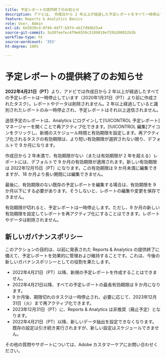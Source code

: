 ```yaml
---
title: 予定レポートの提供終了のお知らせ
description: アドビは、 作成日から 2 年以上が経過した予定レポートをすべて一時停止する予定です。
feature: Reports & Analytics Basics
role: User, Admin
exl-id: 6e5039cd-0f40-44f7-b97d-eb17d9db25a4
source-git-commit: 3a307eefec4f9e6559c5109819ef55b200852b3b
workflow-type: ht
source-wordcount: '353'
ht-degree: 100%

---
```


# 予定レポートの提供終了のお知らせ

**2022年4月21日（PT）**&#x200B;より、アドビでは作成日から 2 年以上が経過したすべての予定レポートは一時停止しています（2020年1月31日（PT）より前に作成されたタスク）。レポートやデータは削除されません。2 年以上経過していると識別されたレポートのみ一時停止され、予定レポートはそれ以上送信されません。

送信予定のレポートは、Analytics にログインして[!UICONTROL 予定レポート]マネージャーを開くことで再アクティブ化できます。[!UICONTROL 編集]アイコンをクリックし、新規のスケジュール時間と有効期限を設定します。再アクティブ化されるタスクの有効期限は、より短い有効期限が選択されない限り、デフォルトで 9 か月になります。

作成日から 2 年未満で、有効期限がない（または有効期限が 2 年を超える）レポートには、デフォルトで 9 か月の有効期限が適用されます。新しい有効期限は 2022年12月15日（PT）になります。この有効期限は 9 か月未満に編集できますが、18 か月より長い期間には編集できません。

最後に、有効期限のない既存の予定レポートを編集する場合は、有効期限を 9 か月以下にする必要があります。そうしないと、レポートの編集や変更を保存できません。

有効期限が切れると、予定レポートは一時停止します。ただし、9 か月の新しい有効期限を設定してレポートを再アクティブ化にすることはできます。レポートやデータは削除されません。

## 新しいガバナンスポリシー

このアクションの目的は、以前に発表された Reports &amp; Analytics の提供終了に備えて、予定レポートを効果的に管理および維持することです。これは、今後の新しいガバナンスポリシーとしての役割を果たします。

* 2022年4月21日（PT）以降、新規の予定レポートを作成することはできません。
* 2022年4月21日以降、すべての予定レポートの最長有効期限は 9 か月になります。
* 9 か月後、期限切れのタスクは一時停止され、必要に応じて、2023年12月31日（火）まで再アクティブ化できます。
* 2023年12月31日（PT）に、Reports &amp; Analytics は非推奨（廃止予定）となります。
* 2022年4月21日（PT）以降、新しいデータ抽出を設定できなくなります。既存の設定は引き続き実行されますが、新しい設定はスケジュールできません。

その他の質問やサポートについては、Adobe カスタマーケアにお問い合わせください。
